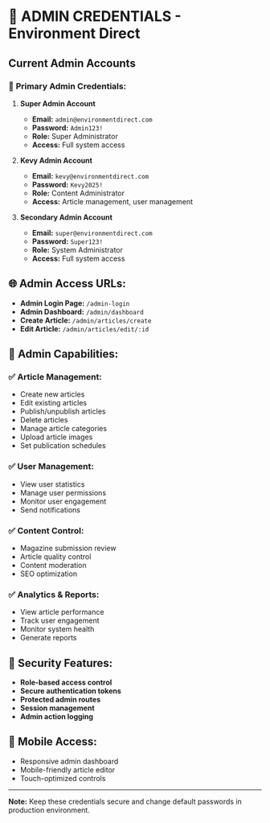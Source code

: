 # 🔐 ADMIN CREDENTIALS - Environment Direct

## Current Admin Accounts

### 📧 **Primary Admin Credentials:**

1. **Super Admin Account**
   - **Email:** `admin@environmentdirect.com`
   - **Password:** `Admin123!`
   - **Role:** Super Administrator
   - **Access:** Full system access

2. **Kevy Admin Account** 
   - **Email:** `kevy@environmentdirect.com`
   - **Password:** `Kevy2025!`
   - **Role:** Content Administrator
   - **Access:** Article management, user management

3. **Secondary Admin Account**
   - **Email:** `super@environmentdirect.com`
   - **Password:** `Super123!`
   - **Role:** System Administrator
   - **Access:** Full system access

## 🌐 **Admin Access URLs:**

- **Admin Login Page:** `/admin-login`
- **Admin Dashboard:** `/admin/dashboard`
- **Create Article:** `/admin/articles/create`
- **Edit Article:** `/admin/articles/edit/:id`

## 🔧 **Admin Capabilities:**

### ✅ **Article Management:**
- Create new articles
- Edit existing articles
- Publish/unpublish articles
- Delete articles
- Manage article categories
- Upload article images
- Set publication schedules

### ✅ **User Management:**
- View user statistics
- Manage user permissions
- Monitor user engagement
- Send notifications

### ✅ **Content Control:**
- Magazine submission review
- Article quality control
- Content moderation
- SEO optimization

### ✅ **Analytics & Reports:**
- View article performance
- Track user engagement
- Monitor system health
- Generate reports

## 🚨 **Security Features:**

- **Role-based access control**
- **Secure authentication tokens**
- **Protected admin routes**
- **Session management**
- **Admin action logging**

## 📱 **Mobile Access:**
- Responsive admin dashboard
- Mobile-friendly article editor
- Touch-optimized controls

---

**Note:** Keep these credentials secure and change default passwords in production environment.
